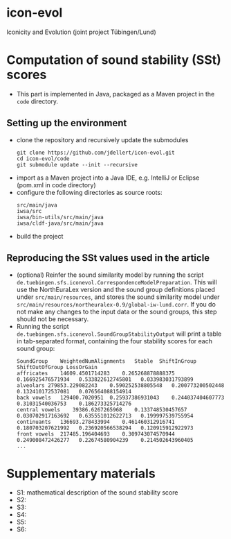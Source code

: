 # icon-evol
Iconicity and Evolution (joint project Tübingen/Lund)

Computation of sound stability (SSt) scores
===
* This part is implemented in Java, packaged as a Maven project in the `code` directory.

Setting up the environment
---
* clone the repository and recursively update the submodules
  ```
  git clone https://github.com/jdellert/icon-evol.git
  cd icon-evol/code
  git submodule update --init --recursive
  ```
* import as a Maven project into a Java IDE, e.g. IntelliJ or Eclipse (pom.xml in code directory)
* configure the following directories as source roots:
  ```
  src/main/java
  iwsa/src
  iwsa/bin-utils/src/main/java
  iwsa/cldf-java/src/main/java 
  ```  
* build the project

Reproducing the SSt values used in the article
---
* (optional) Reinfer the sound similarity model by running the script `de.tuebingen.sfs.iconevol.CorrespondenceModelPreparation`. This will use the NorthEuraLex version and the sound group definitions placed under `src/main/resources`, and stores the sound similarity model under `src/main/resources/northeuralex-0.9/global-iw-lund.corr`. If you do not make any changes to the input data or the sound groups, this step should not be necessary.
* Running the script `de.tuebingen.sfs.iconevol.SoundGroupStabilityOutput` will print a table in tab-separated format, containing the four stability scores for each sound group:
  ```
  SoundGroup	WeightedNumAlignments	Stable	ShiftInGroup	ShiftOutOfGroup	LossOrGain
  affricates	14609.4501714283	0.265268878888375	0.166925476571934	0.533822612745801	0.033983031793899
  alveolars	279853.229082243	0.590252538805548	0.200773200502448	0.132410172537081	0.076564088154914
  back vowels	129400.7020951	0.25937386931043	0.244037404607773	0.31031540036753	0.186273325714276
  central vowels	39386.6267265968	0.133748530457657	0.030702917163692	0.635551012622713	0.199997539755954
  continuants	136693.278433994	0.461460312916741	0.180703207621992	0.236920566538294	0.120915912922973
  front vowels	217485.196404693	0.309743074570944	0.249008472426277	0.22674580904239	0.214502643960405
  ...
  ```  

Supplementary materials
===
* S1: mathematical description of the sound stability score
* S2: 
* S3: 
* S4: 
* S5: 
* S6: 
